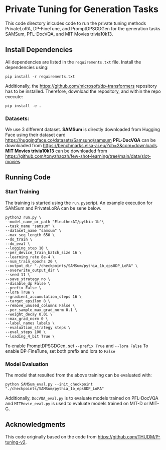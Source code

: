 # Private Tuning for Generation Tasks
This code directory inlcudes code to run the private tuning methods PrivateLoRA, DP-FineTune, and PromptDPSGDGen for the generation tasks SAMSum, PFL-DocVQA, and MIT Movies trivia10k13.

## Install Dependencies
All dependencies are listed in the `requirements.txt` file.
Install the dependencies using:
```
pip install -r requirements.txt
```

Additionally, the https://github.com/microsoft/dp-transformers repository has to be installed. Therefore, download the repository, and within the repo execute:
```
pip install -e .
```

### Datasets:
We use 3 different dataset.
**SAMSum** is directly downloaded from Hugging Face using their dataset card https://huggingface.co/datasets/Samsung/samsum
**PFL-DocVQA** can be downloaded from https://benchmarks.elsa-ai.eu/?ch=2&com=downloads. 
**MIT Movies trivia10k13** can be downloaded from https://github.com/tonyzhaozh/few-shot-learning/tree/main/data/slot-movies.

## Running Code
### Start Training
The training is started using the `run.py`script.
An example execution for SAMSum and PrivateLoRA can be sene below.
```
python3 run.py \
--model_name_or_path "EleutherAI/pythia-1b"\
--task_name "samsum" \
--dataset_name "samsum" \
--max_seq_length 650 \
--do_train \
--do_eval \
--logging_step 10 \
--per_device_train_batch_size 16 \
--learning_rate 8e-4 \
--num_train_epochs 20 \
--output_dir "./checkpoints/SAMSum/pythia_1b_eps8DP_LoRA" \
--overwrite_output_dir \
--seed 11 \
--save_strategy no \
--disable_dp False \
--prefix False \
--lora True \
--gradient_accumulation_steps 16 \
--target_epsilon 8 \
--remove_unused_columns False \
--per_sample_max_grad_norm 0.1 \
--weight_decay 0.01 \
--max_grad_norm 0 \
--label_names labels \
--evaluation_strategy steps \
--eval_steps 100 \
--loading_4_bit True \
```

To enable PromptDPSGDGen, set `--prefix True` and `--lora False`
To enable DP-FineTune, set both prefix and lora to `False`

### Model Evaluation

The model that resulted from the above training can be evaluated with:
```
python SAMSum_eval.py --init_checkpoint "./checkpoints/SAMSum/pythia_1b_eps8DP_LoRA"
```

Additionally, `DocVQA_eval.py` is to evaluate models trained on PFL-DocVQA and `MITMovie_eval.py` is used to evaluate models trained on MIT-D or MIT-G.

## Acknowledgments
This code originally based on the code from https://github.com/THUDM/P-tuning-v2.
